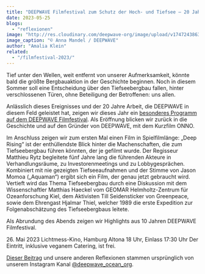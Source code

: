 ```yaml
---
title: "DEEPWAVE Filmfestival zum Schutz der Hoch- und Tiefsee – 20 Jahre DEEPWAVE"
date: 2023-05-25
blogs: 
  - "reflexionen"
image: "http://res.cloudinary.com/deepwave-org/image/upload/v1747243863/deepwave.org/Insta_Filmfestival_Ausschnitt.png"
image_caption: "© Anna Mandel / DEEPWAVE"
author: "Amalia Klein"
related: 
  - "/filmfestival-2023/"
---
```


Tief unter den Wellen, weit entfernt von unserer Aufmerksamkeit, könnte bald die größte Bergbauaktion in der Geschichte beginnen. Noch in diesem Sommer soll eine Entscheidung über den Tiefseebergbau fallen, hinter verschlossenen Türen, ohne Beteiligung der Betroffenen: uns allen.

Anlässlich dieses Ereignisses und der 20 Jahre Arbeit, die DEEPWAVE in diesem Feld geleistet hat, zeigen wir dieses Jahr ein [besonderes Programm auf dem DEEPWAVE Filmfestival](https://www.deepwave.org/filmfestival-2023/). Als Eröffnung blicken wir zurück in die Geschichte und auf den Gründer von DEEPWAVE, mit dem Kurzfilm ONNO.

Im Anschluss zeigen wir zum ersten Mal einen Film in Spielfilmlänge: „Deep Rising“ ist der enthüllendste Blick hinter die Machenschaften, die zum Tiefseebergbau führen könnten, der je gefilmt wurde. Der Regisseur Matthieu Rytz begleitete fünf Jahre lang die führenden Akteure in Verhandlungsräume, zu Investorenmeetings und zu Lobbygesprächen. Kombiniert mit nie gezeigten Tiefseeaufnahmen und der Stimme von Jason Momoa („Aquaman“) ergibt sich ein Film, der genau jetzt gebraucht wird. Vertieft wird das Thema Tiefseebergbau durch eine Diskussion mit dem Wissenschaftler Matthias Haeckel vom GEOMAR Helmholtz-Zentrum für Ozeanforschung Kiel, dem Aktivisten Till Seidensticker von Greenpeace, sowie dem Ehrengast Hjalmar Thiel, welcher 1989 die erste Expedition zur Folgenabschätzung des Tiefseebergbaus leitete.

Als Abrundung des Abends zeigen wir Highlights aus 10 Jahren DEEPWAVE Filmfestival.

26\. Mai 2023 Lichtmess-Kino, Hamburg Altona 18 Uhr, Einlass 17:30 Uhr Der Eintritt, inklusive veganem Catering, ist frei.

[Dieser Beitrag](https://www.instagram.com/p/CsrU4LKNoC2/) und unsere anderen Reflexionen stammen ursprünglich von unserem Instagram Kanal [@deepwave\_ocean\_org](https://www.instagram.com/deepwave_ocean_org/).
